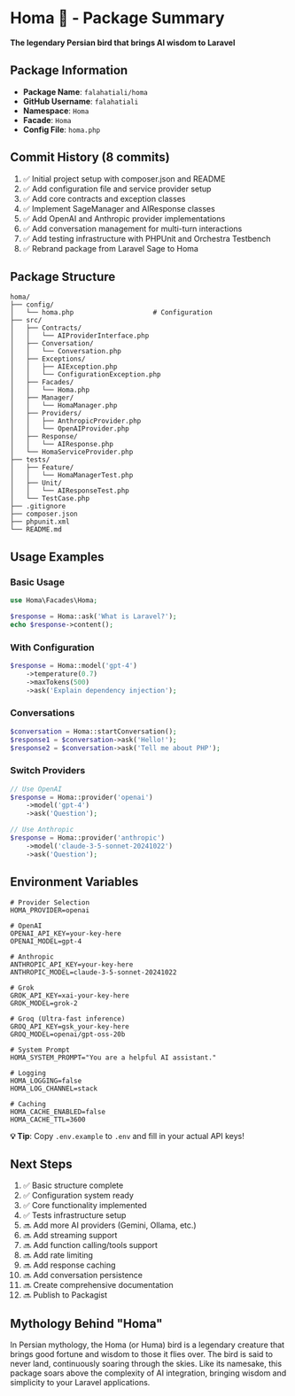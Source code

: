 # Homa 🦅 - Package Summary

**The legendary Persian bird that brings AI wisdom to Laravel**

## Package Information

- **Package Name**: `falahatiali/homa`
- **GitHub Username**: `falahatiali`
- **Namespace**: `Homa`
- **Facade**: `Homa`
- **Config File**: `homa.php`

## Commit History (8 commits)

1. ✅ Initial project setup with composer.json and README
2. ✅ Add configuration file and service provider setup  
3. ✅ Add core contracts and exception classes
4. ✅ Implement SageManager and AIResponse classes
5. ✅ Add OpenAI and Anthropic provider implementations
6. ✅ Add conversation management for multi-turn interactions
7. ✅ Add testing infrastructure with PHPUnit and Orchestra Testbench
8. ✅ Rebrand package from Laravel Sage to Homa

## Package Structure

```
homa/
├── config/
│   └── homa.php                    # Configuration
├── src/
│   ├── Contracts/
│   │   └── AIProviderInterface.php
│   ├── Conversation/
│   │   └── Conversation.php
│   ├── Exceptions/
│   │   ├── AIException.php
│   │   └── ConfigurationException.php
│   ├── Facades/
│   │   └── Homa.php
│   ├── Manager/
│   │   └── HomaManager.php
│   ├── Providers/
│   │   ├── AnthropicProvider.php
│   │   └── OpenAIProvider.php
│   ├── Response/
│   │   └── AIResponse.php
│   └── HomaServiceProvider.php
├── tests/
│   ├── Feature/
│   │   └── HomaManagerTest.php
│   ├── Unit/
│   │   └── AIResponseTest.php
│   └── TestCase.php
├── .gitignore
├── composer.json
├── phpunit.xml
└── README.md
```

## Usage Examples

### Basic Usage
```php
use Homa\Facades\Homa;

$response = Homa::ask('What is Laravel?');
echo $response->content();
```

### With Configuration
```php
$response = Homa::model('gpt-4')
    ->temperature(0.7)
    ->maxTokens(500)
    ->ask('Explain dependency injection');
```

### Conversations
```php
$conversation = Homa::startConversation();
$response1 = $conversation->ask('Hello!');
$response2 = $conversation->ask('Tell me about PHP');
```

### Switch Providers
```php
// Use OpenAI
$response = Homa::provider('openai')
    ->model('gpt-4')
    ->ask('Question');

// Use Anthropic
$response = Homa::provider('anthropic')
    ->model('claude-3-5-sonnet-20241022')
    ->ask('Question');
```

## Environment Variables

```env
# Provider Selection
HOMA_PROVIDER=openai

# OpenAI
OPENAI_API_KEY=your-key-here
OPENAI_MODEL=gpt-4

# Anthropic
ANTHROPIC_API_KEY=your-key-here
ANTHROPIC_MODEL=claude-3-5-sonnet-20241022

# Grok
GROK_API_KEY=xai-your-key-here
GROK_MODEL=grok-2

# Groq (Ultra-fast inference)
GROQ_API_KEY=gsk_your-key-here
GROQ_MODEL=openai/gpt-oss-20b

# System Prompt
HOMA_SYSTEM_PROMPT="You are a helpful AI assistant."

# Logging
HOMA_LOGGING=false
HOMA_LOG_CHANNEL=stack

# Caching
HOMA_CACHE_ENABLED=false
HOMA_CACHE_TTL=3600
```

**💡 Tip**: Copy `.env.example` to `.env` and fill in your actual API keys!

## Next Steps

1. ✅ Basic structure complete
2. ✅ Configuration system ready
3. ✅ Core functionality implemented
4. ✅ Tests infrastructure setup
5. 🔜 Add more AI providers (Gemini, Ollama, etc.)
6. 🔜 Add streaming support
7. 🔜 Add function calling/tools support
8. 🔜 Add rate limiting
9. 🔜 Add response caching
10. 🔜 Add conversation persistence
11. 🔜 Create comprehensive documentation
12. 🔜 Publish to Packagist

## Mythology Behind "Homa"

In Persian mythology, the Homa (or Huma) bird is a legendary creature that brings good fortune and wisdom to those it flies over. The bird is said to never land, continuously soaring through the skies. Like its namesake, this package soars above the complexity of AI integration, bringing wisdom and simplicity to your Laravel applications.

